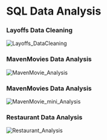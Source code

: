 # SQL Data Analysis

### Layoffs Data Cleaning
![Layoffs_DataCleaning](https://i.imgur.com/NouFFhA.png)

### MavenMovies Data Analysis
![MavenMovie_Analysis](https://i.imgur.com/MyIS7gV.png)

### MavenMovies Data Analysis
![MavenMovie_mini_Analysis](https://i.imgur.com/VDeOx4R.png)

### Restaurant Data Analysis
![Restaurant_Analysis](https://i.imgur.com/dtjGzcL.png)
